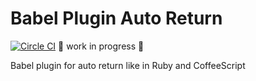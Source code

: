 # Babel Plugin Auto Return
[![Circle CI](https://circleci.com/gh/Nitive/babel-plugin-auto-return.svg?style=svg)](https://circleci.com/gh/Nitive/babel-plugin-auto-return)
🤖 work in progress 🤖

Babel plugin for auto return like in Ruby and CoffeeScript
